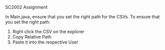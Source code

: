 SC2002 Assignment


In Main.java, ensure that you set the right path for the CSVs.
To ensure that you set the right path:
1. Right click the CSV on the explorer
2. Copy Relative Path
3. Paste it into the respective User
